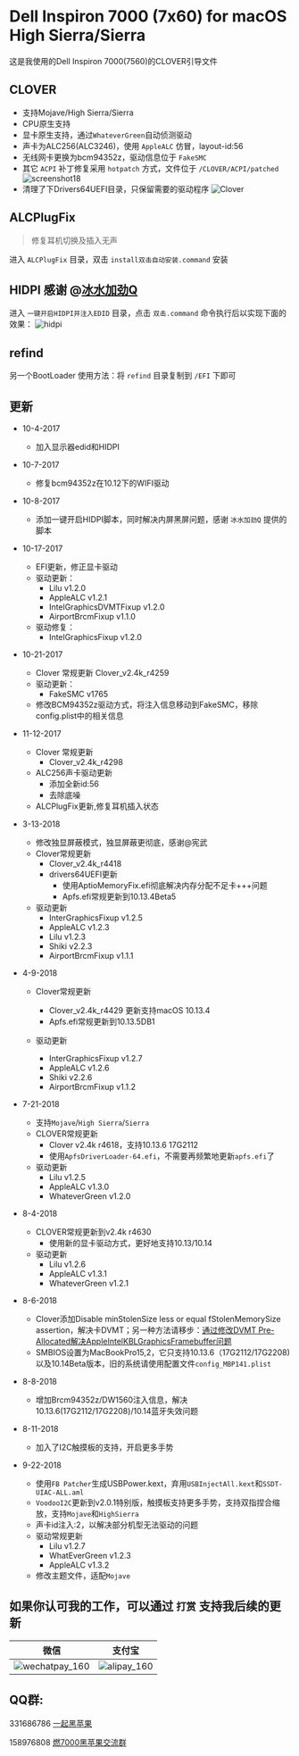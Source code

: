 # Dell Inspiron 7000 (7x60) for macOS High Sierra/Sierra

这是我使用的Dell Inspiron 7000(7560)的CLOVER引导文件
## CLOVER
* 支持Mojave/High Sierra/Sierra
* CPU原生支持
* 显卡原生支持，通过`WhateverGreen`自动侦测驱动
* 声卡为ALC256(ALC3246)，使用 `AppleALC` 仿冒，layout-id:56
* 无线网卡更换为bcm94352z，驱动信息位于 `FakeSMC` 
* 其它 `ACPI` 补丁修复采用 `hotpatch` 方式，文件位于 `/CLOVER/ACPI/patched`
![screenshot18](http://7.daliansky.net/screenshot18.png)
* 清理了下Drivers64UEFI目录，只保留需要的驱动程序
![Clover](http://7.daliansky.net/dell/Clover.jpg)


## ALCPlugFix

> 修复耳机切换及插入无声

进入 `ALCPlugFix` 目录，双击 `install双击自动安装.command` 安装

## HIDPI **感谢 @[冰水加劲Q](https://github.com/xzhih)**
进入 `一键开启HIDPI并注入EDID` 目录，点击 `双击.command` 命令执行后以实现下面的效果：
![hidpi](http://7.daliansky.net/hidpi.jpg)

## refind

另一个BootLoader
使用方法：将 `refind` 目录复制到 `/EFI` 下即可

## 更新

* 10-4-2017
    * 加入显示器edid和HIDPI
* 10-7-2017
    * 修复bcm94352z在10.12下的WIFI驱动
* 10-8-2017
    * 添加一键开启HIDPI脚本，同时解决内屏黑屏问题，感谢 `冰水加劲Q` 提供的脚本
* 10-17-2017
    * EFI更新，修正显卡驱动
    * 驱动更新：
        * Lilu v1.2.0 
        * AppleALC v1.2.1
        * IntelGraphicsDVMTFixup v1.2.0
        * AirportBrcmFixup v1.1.0
    * 驱动修复：
        * IntelGraphicsFixup v1.2.0 
* 10-21-2017
    * Clover 常规更新 Clover_v2.4k_r4259
    * 驱动更新：
        * FakeSMC v1765
    * 修改BCM94352z驱动方式，将注入信息移动到FakeSMC，移除config.plist中的相关信息
* 11-12-2017
    * Clover 常规更新
        * Clover_v2.4k_r4298
    * ALC256声卡驱动更新
        * 添加全新id:56
        * 去除底噪
    * ALCPlugFix更新,修复耳机插入状态
* 3-13-2018

    * 修改独显屏蔽模式，独显屏蔽更彻底，感谢@宪武
    * Clover常规更新
        * Clover_v2.4k_r4418
        * drivers64UEFI更新
            * 使用AptioMemoryFix.efi彻底解决内存分配不足卡+++问题
            * Apfs.efi常规更新到10.13.4Beta5
    * 驱动更新
        * InterGraphicsFixup v1.2.5
        * AppleALC v1.2.3
        * Lilu v1.2.3
        * Shiki v2.2.3
        * AirportBrcmFixup v1.1.1
* 4-9-2018

    * Clover常规更新

        * Clover_v2.4k_r4429 更新支持macOS 10.13.4
        * Apfs.efi常规更新到10.13.5DB1
    * 驱动更新

      * InterGraphicsFixup v1.2.7
      * AppleALC v1.2.6
      * Shiki v2.2.6
      * AirportBrcmFixup v1.1.2
* 7-21-2018
    * 支持`Mojave`/`High Sierra`/`Sierra`
    * CLOVER常规更新
        * Clover v2.4k r4618，支持10.13.6 17G2112
        * 使用`ApfsDriverLoader-64.efi`，不需要再频繁地更新`apfs.efi`了
    * 驱动更新
        * Lilu v1.2.5
        * AppleALC v1.3.0
        * WhateverGreen v1.2.0
* 8-4-2018
    * CLOVER常规更新到v2.4k r4630
        * 使用新的显卡驱动方式，更好地支持10.13/10.14
    * 驱动更新
        - Lilu v1.2.6
        - AppleALC v1.3.1
        - WhateverGreen v1.2.1
* 8-6-2018
    * Clover添加Disable minStolenSize less or equal fStolenMemorySize assertion，解决卡DVMT；另一种方法请移步：[通过修改DVMT Pre-Allocated解决AppleIntelKBLGraphicsFramebuffer问题](http://bbs.pcbeta.com/forum.php?mod=viewthread&tid=1730172&page=1#pid46869870)
    * SMBIOS设置为MacBookPro15,2，它只支持10.13.6（17G2112/17G2208)以及10.14Beta版本，旧的系统请使用配置文件`config_MBP141.plist`
* 8-8-2018
    * 增加Brcm94352z/DW1560注入信息，解决10.13.6(17G2112/17G2208)/10.14蓝牙失效问题
* 8-11-2018
    * 加入了I2C触摸板的支持，开启更多手势
* 9-22-2018
    * 使用`FB Patcher`生成USBPower.kext，弃用`USBInjectAll.kext`和`SSDT-UIAC-ALL.aml`
    * `VoodooI2C`更新到v2.0.1特别版，触摸板支持更多手势，支持双指捏合缩放，支持`Mojave`和`HighSierra`
    * 声卡id注入:2，以解决部分机型无法驱动的问题
    * 驱动常规更新
        * Lilu v1.2.7
        * WhatEverGreen v1.2.3
        * AppleALC v1.3.2
    * 修改主题文件，适配`Mojave`



## 如果你认可我的工作，可以通过 `打赏` 支持我后续的更新
|微信|支付宝|
| --- | --- |
|![wechatpay_160](http://7.daliansky.net/wechatpay_160.jpg)|![alipay_160](http://7.daliansky.net/alipay_160.jpg)|


## QQ群:
331686786 [一起黑苹果](http://shang.qq.com/wpa/qunwpa?idkey=db511a29e856f37cbb871108ffa77a6e79dde47e491b8f2c8d8fe4d3c310de91)

158976808 [燃7000黑苹果交流群](http://shang.qq.com/wpa/qunwpa?idkey=e2a57e954de694774549b675dda9cd9a6f5cf30db3a53d4d82a34b9013dde5e3)

